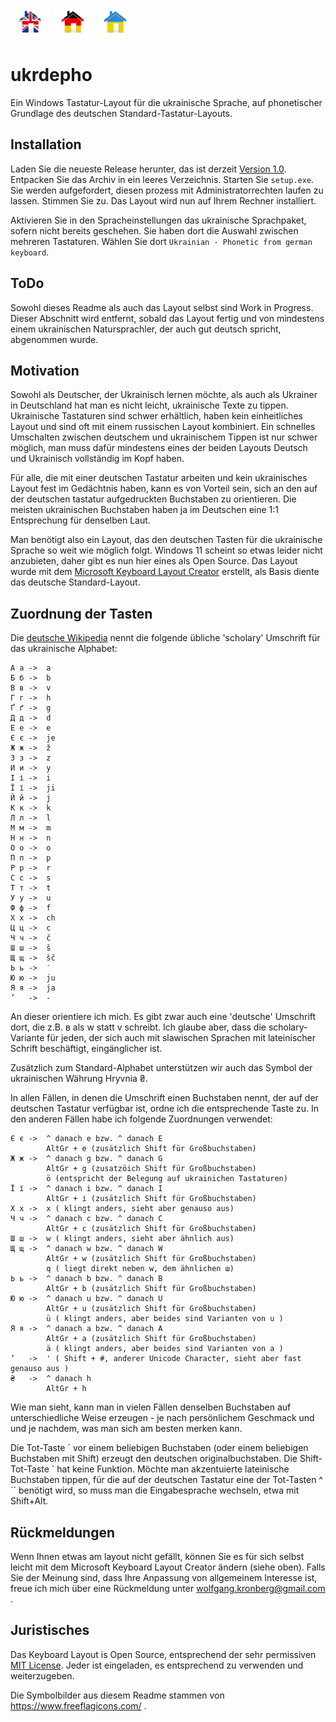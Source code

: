 [![EN](readme-files/united_kingdom_home_icon_64.png)](README.md)
[![DE](readme-files/germany_home_icon_64.png)](README-DE.md)
[![UK](readme-files/ukraine_home_icon_64.png)](README-UK.md)

# ukrdepho
Ein Windows Tastatur-Layout für die ukrainische Sprache, 
auf phonetischer Grundlage des deutschen Standard-Tastatur-Layouts.

## Installation

Laden Sie die neueste Release herunter, das ist derzeit
[Version 1.0](releases/ukrdepho-1.0.zip). Entpacken Sie das Archiv
in ein leeres Verzeichnis. Starten Sie `setup.exe`. Sie werden
aufgefordert, diesen prozess mit Administratorrechten laufen zu lassen.
Stimmen Sie zu. Das Layout wird nun auf Ihrem Rechner installiert.

Aktivieren Sie in den Spracheinstellungen das ukrainische Sprachpaket,
sofern nicht bereits geschehen. Sie haben dort die Auswahl zwischen
mehreren Tastaturen. Wählen Sie dort
`Ukrainian - Phonetic from german keyboard`. 

## ToDo

Sowohl dieses Readme als auch das Layout selbst sind 
Work in Progress. Dieser Abschnitt wird entfernt, sobald das
Layout fertig und von mindestens einem ukrainischen Natursprachler,
der auch gut deutsch spricht, abgenommen wurde.

## Motivation

Sowohl als Deutscher, der Ukrainisch lernen möchte, als auch als
Ukrainer in Deutschland hat man es nicht leicht, ukrainische Texte
zu tippen. Ukrainische Tastaturen sind schwer erhältlich, haben kein
einheitliches Layout und sind oft mit einem russischen Layout
kombiniert. Ein schnelles Umschalten zwischen deutschem und
ukrainischem Tippen ist nur schwer möglich, man muss dafür mindestens
eines der beiden Layouts Deutsch und Ukrainisch vollständig im Kopf
haben.

Für alle, die mit einer deutschen Tastatur arbeiten und kein
ukrainisches Layout fest im Gedächtnis haben, kann es von Vorteil
sein, sich an den auf der deutschen tastatur aufgedruckten Buchstaben
zu orientieren. Die meisten ukrainischen Buchstaben haben ja im
Deutschen eine 1:1 Entsprechung für denselben Laut.

Man benötigt also ein Layout, das den deutschen Tasten für die
ukrainische Sprache so weit wie möglich folgt. Windows 11 scheint
so etwas leider nicht anzubieten, daher gibt es nun hier eines als
Open Source. Das Layout wurde mit dem
[Microsoft Keyboard Layout Creator](https://www.microsoft.com/en-us/download/details.aspx?id=102134)
erstellt, als Basis diente das deutsche Standard-Layout.

## Zuordnung der Tasten

Die [deutsche Wikipedia](https://de.wikipedia.org/wiki/Umschrift_des_ukrainischen_kyrillischen_Alphabets#Tabellen_zu_den_verschiedenen_Umschrift-_und_Romanisierungsvarianten)
nennt die folgende übliche 'scholary' Umschrift 
für das ukrainische Alphabet:

```
А а	->	a
Б б	->	b
В в	->	v
Г г	->	h
Ґ ґ	->	g
Д д	->	d
Е е	->	e
Є є	->	je
Ж ж	->	ž
З з	->	z
И и	->	y
І і	->	i
Ї ї	->	ji
Й й	->	j
К к	->	k
Л л	->	l
М м	->	m
Н н	->	n
О о	->	o
П п	->	p
Р р	->	r
С с	->	s
Т т	->	t
У у	->	u
Ф ф	->	f
Х х	->	ch
Ц ц	->	c
Ч ч	->	č
Ш ш	->	š
Щ щ	->	šč
Ь ь	->	′
Ю ю	->	ju
Я я	->	ja
’	->	-
```

An dieser orientiere ich mich. Es gibt zwar auch eine 'deutsche'
Umschrift dort, die z.B. в als w statt v schreibt. Ich glaube aber,
dass die scholary-Variante für jeden, der sich auch mit slawischen
Sprachen mit lateinischer Schrift beschäftigt, eingänglicher ist.

Zusätzlich zum Standard-Alphabet unterstützen wir auch das Symbol
der ukrainischen Währung Hryvnia ₴.

In allen Fällen, in denen die Umschrift einen Buchstaben nennt,
der auf der deutschen Tastatur verfügbar ist, ordne ich die
entsprechende Taste zu. In den anderen Fällen habe ich folgende
Zuordnungen verwendet:

```
Є є	->	^ danach e bzw. ^ danach E
		AltGr + e (zusätzlich Shift für Großbuchstaben)
Ж ж	->	^ danach g bzw. ^ danach G
		AltGr + g (zusatzöich Shift für Großbuchstaben)
		ö (entspricht der Belegung auf ukrainichen Tastaturen)
Ї ї	->	^ danach i bzw. ^ danach I
		AltGr + i (zusätzlich Shift für Großbuchstaben)
Х х	->	x ( klingt anders, sieht aber genauso aus)
Ч ч	->	^ danach c bzw. ^ danach C
		AltGr + c (zusätzlich Shift für Großbuchstaben)
Ш ш	->	w ( klingt anders, sieht aber ähnlich aus)
Щ щ	->	^ danach w bzw. ^ danach W
		AltGr + w (zusätzlich Shift für Großbuchstaben)
		q ( liegt direkt neben w, dem ähnlichen ш) 
Ь ь	->	^ danach b bzw. ^ danach B
		AltGr + b (zusätzlich Shift für Großbuchstaben)
Ю ю	->	^ danach u bzw. ^ danach U
		AltGr + u (zusätzlich Shift für Großbuchstaben)
		ü ( klingt anders, aber beides sind Varianten von u )
Я я	->	^ danach a bzw. ^ danach A
		AltGr + a (zusätzlich Shift für Großbuchstaben)
		ä ( klingt anders, aber beides sind Varianten von a )
’	->	' ( Shift + #, anderer Unicode Character, sieht aber fast genauso aus )
₴	->	^ danach h
		AltGr + h
```

Wie man sieht, kann man in vielen Fällen denselben Buchstaben auf
unterschiedliche Weise erzeugen - je nach persönlichem Geschmack und
und je nachdem, was man sich am besten merken kann. 

Die Tot-Taste ´ vor einem beliebigen Buchstaben (oder einem beliebigen
Buchstaben mit Shift) erzeugt den deutschen originalbuchstaben. Die
Shift-Tot-Taste \` hat keine Funktion. Möchte man akzentuierte
lateinische Buchstaben tippen, für die auf der deutschen Tastatur
eine der Tot-Tasten ^´\` benötigt wird, so muss man die Eingabesprache
wechseln, etwa mit Shift+Alt.

## Rückmeldungen

Wenn Ihnen etwas am layout nicht gefällt, können Sie es für sich selbst
leicht mit dem Microsoft Keyboard Layout Creator ändern (siehe oben).
Falls Sie der Meinung sind, dass Ihre Anpassung von allgemeinem
Interesse ist, freue ich mich über eine Rückmeldung unter
wolfgang.kronberg@gmail.com .

## Juristisches

Das Keyboard Layout is Open Source, entsprechend der sehr permissiven
[MIT License](LICENSE). Jeder ist eingeladen, es entsprechend zu
verwenden und weiterzugeben.

Die Symbolbilder aus diesem Readme stammen von
https://www.freeflagicons.com/ .
